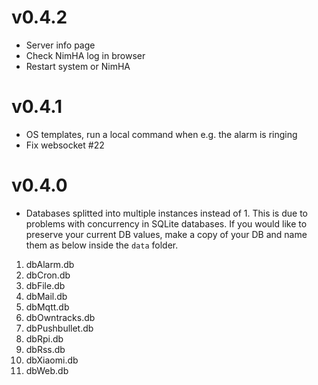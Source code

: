 # v0.4.2
- Server info page
- Check NimHA log in browser
- Restart system or NimHA

# v0.4.1
- OS templates, run a local command when e.g. the alarm is ringing
- Fix websocket #22

# v0.4.0
- Databases splitted into multiple instances instead of 1. This is due to problems with concurrency in SQLite databases. If you would like to preserve your current DB values, make a copy of your DB and name them as below inside the `data` folder.
1) dbAlarm.db
2) dbCron.db
3) dbFile.db
4) dbMail.db
5) dbMqtt.db
6) dbOwntracks.db
7) dbPushbullet.db
8) dbRpi.db
9) dbRss.db
10) dbXiaomi.db
11) dbWeb.db
